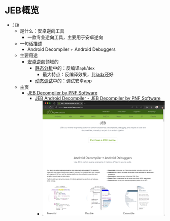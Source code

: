 # JEB概览

* `JEB`
  * 是什么：安卓逆向工具
    * 一款专业逆向工具，主要用于安卓逆向
  * 一句话描述
    * Android Decompiler + Android Debuggers
  * 主要用途
    * [安卓逆向](https://book.crifan.org/books/android_reverse_dev/website/)领域的
      * [静态分析](https://book.crifan.org/books/android_re_static_analysis/website/)中的：反编译`apk`/`dex`
        * 最大特点：反编译效果，比[jadx](https://book.crifan.org/books/android_re_decompile_jadx/website/)还好
      * [动态调试](https://book.crifan.org/books/android_re_dynamic_debug/website/)中的：调试安卓app
  * 主页
    * [JEB Decompiler by PNF Software](https://www.pnfsoftware.com/)
      * [JEB Android Decompiler - JEB Decompiler by PNF Software](https://www.pnfsoftware.com/jeb/android)
        * ![jeb_homepage_intro](../assets/img/jeb_homepage_intro.png)
